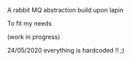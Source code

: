 A rabbit MQ abstraction build upon lapin

To fit my needs

(work in progress)


24/05/2020
everything is hardcoded !! ;)